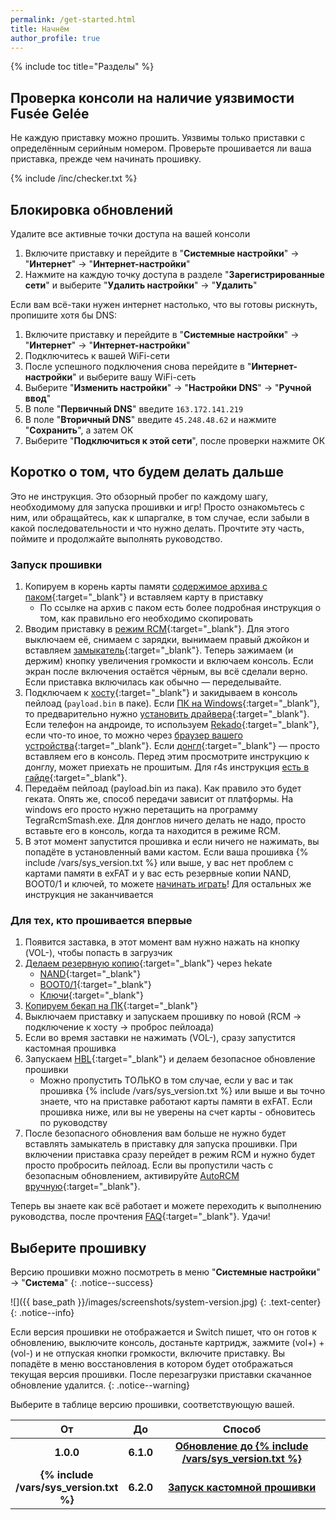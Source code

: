 ```yaml
---
permalink: /get-started.html
title: Начнём
author_profile: true
---
```

{% include toc title="Разделы" %}

## Проверка консоли на наличие уязвимости Fusée Gelée

Не каждую приставку можно прошить. Уязвимы только приставки с определённым серийным номером. Проверьте прошивается ли ваша приставка, прежде чем начинать прошивку. 

{% include /inc/checker.txt %}

## Блокировка обновлений

Удалите все активные точки доступа на вашей консоли

1. Включите приставку и перейдите в "**Системные настройки**" -> "**Интернет**" -> "**Интернет-настройки**"
1. Нажмите на каждую точку доступа в разделе "**Зарегистрированные сети**" и выберите "**Удалить настройки**" -> "**Удалить**"

Если вам всё-таки нужен интернет настолько, что вы готовы рискнуть, пропишите хотя бы DNS: 

1. Включите приставку и перейдите в "**Системные настройки**" -> "**Интернет**" -> "**Интернет-настройки**"
1. Подключитесь к вашей WiFi-сети 
1. После успешного подключения снова перейдите в "**Интернет-настройки**" и выберите вашу WiFi-сеть 
1. Выберите "**Изменить настройки**" -> "**Настройки DNS**" -> "**Ручной ввод**"
1. В поле "**Первичный DNS**" введите `163.172.141.219`
1. В поле "**Вторичный DNS**" введите `45.248.48.62` и нажмите "**Сохранить**", а затем OK
1. Выберите "**Подключиться к этой сети**", после проверки нажмите ОК

## Коротко о том, что будем делать дальше

Это не инструкция. Это обзорный пробег по каждому шагу, необходимому для запуска прошивки и игр! Просто ознакомьтесь с ним, или обращайтесь, как к шпаргалке, в том случае, если забыли в какой последовательности и что нужно делать. Прочтите эту часть, поймите и продолжайте выполнять руководство.

### Запуск прошивки

1. Копируем в корень карты памяти [содержимое архива с паком](https://github.com/rashevskyv/switch/releases/latest){:target="_blank"} и вставляем карту в приставку
	* По ссылке на архив с паком есть более подробная инструкция о том, как правильно его необходимо скопировать
1. Вводим приставку в [режим RCM](fusee-gelee#часть-i---вход-в-rcm){:target="_blank"}. Для этого выключаем её, снимаем с зарядки, вынимаем правый джойкон и вставляем [замыкатель](fusee-gelee#замыкатель){:target="_blank"}. Теперь зажимаем (и держим) кнопку увеличения громкости и включаем консоль. Если экран после включения остаётся чёрным, вы всё сделали верно. Если приставка включилась как обычно — переделывайте.
1. Подключаем к [хосту](fusee-gelee#часть-ii---использование-fusée-gelée){:target="_blank"} и закидываем в консоль пейлоад (`payload.bin` в паке). Если [ПК на Windows](fusee-gelee#запуск-на-windows){:target="_blank"}, то предварительно нужно [установить драйвера](fusee-gelee#установка-драйверов){:target="_blank"}. Если телефон на андроиде, то используем [Rekado](https://github.com/MenosGrante/Rekado/releases/latest){:target="_blank"}, если что-то иное, то можно через [браузер вашего устройства](fusee-gelee#запуск-на-linux--chromeos--android--macos-через-браузер){:target="_blank"}. Если [донгл](fusee-gelee#запуск-через-донгл){:target="_blank"} — просто вставляем его в консоль. Перед этим просмотрите инструкцию к донглу, может приехать не прошитым. Для r4s инструкция [есть в гайде](r4){:target="_blank"}. 
1. Передаём пейлоад (payload.bin из пака). Как правило это будет геката. Опять же, способ передачи зависит от платформы. На windows его просто нужно перетащить на программу TegraRcmSmash.exe. Для донглов ничего делать не надо, просто вставьте его в консоль, когда та находится в режиме RCM.
1. В этот момент запустится прошивка и если ничего не нажимать, вы попадёте в установленный вами кастом. Если ваша прошивка {% include /vars/sys_version.txt %} или выше, у вас нет проблем с картами памяти в exFAT и у вас есть резервные копии NAND, BOOT0/1 и ключей, то можете [начинать играть](games)! Для остальных же инструкция не заканчивается

### Для тех, кто прошивается впервые 

1. Появится заставка, в этот момент вам нужно нажать на кнопку (VOL-), чтобы попасть в загрузчик
1. [Делаем резервную копию](backup-nand){:target="_blank"} через hekate 
	* [NAND](backup-nand#часть-i---дампим-nand){:target="_blank"}
	* [BOOT0/1](backup-nand#часть-ii---дампим-boot01	){:target="_blank"}
	* [Ключи](backup-nand#часть-iii---дампим-ключи){:target="_blank"}
1. [Копируем бекап на ПК](backup-nand#часть-iv---копирование-резервной-копии-на-пк){:target="_blank"}
1. Выключаем приставку и запускаем прошивку по новой (RCM -> подключение к хосту -> проброс пейлоада)
1. Если во время заставки не нажимать (VOL-), сразу запустится кастомная прошивка
1. Запускаем [HBL](launch-hbl){:target="_blank"} и делаем безопасное обновление прошивки 
	* Можно пропустить ТОЛЬКО в том случае, если у вас и так прошивка {% include /vars/sys_version.txt %} или выше и вы точно знаете, что на приставке работают карты памяти в exFAT. Если прошивка ниже, или вы не уверены на счет карты - обновитесь по руководству
1. После безопасного обновления вам больше не нужно будет вставлять замыкатель в приставку для запуска прошивки. При включении приставка сразу перейдет в режим RCM и нужно будет просто пробросить пейлоад. Если вы пропустили часть с безопасным обновлением, активируйте [AutoRCM вручную](autorcm){:target="_blank"}.

Теперь вы знаете как всё работает и можете переходить к выполнению руководства, после прочтения [FAQ](faq){:target="_blank"}. Удачи!

## Выберите прошивку

Версию прошивки можно посмотреть в меню "**Системные настройки**" -> "**Система**"
{: .notice--success}

![]({{ base_path }}/images/screenshots/system-version.jpg) 
{: .text-center}
{: .notice--info}

Если версия прошивки не отображается и Switch пишет, что он готов к обновлению, выключите консоль, достаньте картридж, зажмите (vol+) + (vol-) и не отпуская кнопки громкости, включите приставку. Вы попадёте в меню восстановления в котором будет отображаться текущая версия прошивки. После перезагрузки приставки скачанное обновление удалится. 
{: .notice--warning}

Выберите в таблице версию прошивки, соответствующую вашей. 

<table>
  <colgroup>
    <col span="1" style="width: 10%;">
    <col span="1" style="width: 10%;">
    <col span="1" style="width: 80%;">
  </colgroup>
  <thead>
    <tr>
      <th style="text-align: center">От</th>
      <th style="text-align: center">До</th>
      <th style="text-align: center">Способ</th>
    </tr>
  </thead>
  <tbody>
    <tr>
      <td style="text-align: center; font-weight: bold;">1.0.0</td>
      <td style="text-align: center; font-weight: bold;">6.1.0</td>
      <td style="text-align: center; font-weight: bold;"><a href="update-to-latest">Обновление до {% include /vars/sys_version.txt %}</a></td>
    </tr>
    <tr>
      <td style="text-align: center; font-weight: bold;">{% include /vars/sys_version.txt %}</td>
      <td style="text-align: center; font-weight: bold;">6.2.0</td>
      <td style="text-align: center; font-weight: bold;"><a href="launch-cfw">Запуск кастомной прошивки</a></td>
    </tr>
  </tbody>
</table>